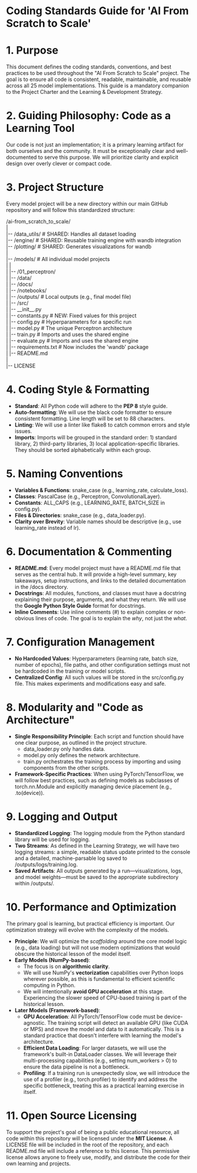 # **Coding Standards Guide for 'AI From Scratch to Scale'**

# **1\. Purpose**

This document defines the coding standards, conventions, and best practices to be used throughout the "AI From Scratch to Scale" project. The goal is to ensure all code is consistent, readable, maintainable, and reusable across all 25 model implementations. This guide is a mandatory companion to the Project Charter and the Learning & Development Strategy.

# **2\. Guiding Philosophy: Code as a Learning Tool**

Our code is not just an implementation; it is a primary learning artifact for both ourselves and the community. It must be exceptionally clear and well-documented to serve this purpose. We will prioritize clarity and explicit design over overly clever or compact code.

# **3\. Project Structure**

Every model project will be a new directory within our main GitHub repository and will follow this standardized structure:

/ai-from\_scratch\_to\_scale/  
|  
|-- /data\_utils/          \# SHARED: Handles all dataset loading  
|-- /engine/              \# SHARED: Reusable training engine with wandb integration  
|-- /plotting/            \# SHARED: Generates visualizations for wandb  
|  
|-- /models/              \# All individual model projects  
|   |  
|   |-- /01\_perceptron/  
|       |-- /data/  
|       |-- /docs/  
|       |-- /notebooks/  
|       |-- /outputs/       \# Local outputs (e.g., final model file)  
|       |-- /src/  
|           |-- \_\_init\_\_.py  
|           |-- constants.py    \# NEW: Fixed values for this project  
|           |-- config.py       \# Hyperparameters for a specific run  
|           |-- model.py        \# The unique Perceptron architecture  
|           |-- train.py        \# Imports and uses the shared engine  
|           |-- evaluate.py     \# Imports and uses the shared engine  
|       |-- requirements.txt  \# Now includes the 'wandb' package  
|       |-- README.md  
|  
|-- LICENSE

# **4\. Coding Style & Formatting**

* **Standard**: All Python code will adhere to the **PEP 8** style guide.  
* **Auto-formatting**: We will use the black code formatter to ensure consistent formatting. Line length will be set to 88 characters.  
* **Linting**: We will use a linter like flake8 to catch common errors and style issues.  
* **Imports**: Imports will be grouped in the standard order: 1\) standard library, 2\) third-party libraries, 3\) local application-specific libraries. They should be sorted alphabetically within each group.

# **5\. Naming Conventions**

* **Variables & Functions**: snake\_case (e.g., learning\_rate, calculate\_loss).  
* **Classes**: PascalCase (e.g., Perceptron, ConvolutionalLayer).  
* **Constants**: ALL\_CAPS (e.g., LEARNING\_RATE, BATCH\_SIZE in config.py).  
* **Files & Directories**: snake\_case (e.g., data\_loader.py).  
* **Clarity over Brevity**: Variable names should be descriptive (e.g., use learning\_rate instead of lr).

# **6\. Documentation & Commenting**

* **README.md**: Every model project must have a README.md file that serves as the central hub. It will provide a high-level summary, key takeaways, setup instructions, and links to the detailed documentation in the /docs directory.  
* **Docstrings**: All modules, functions, and classes must have a docstring explaining their purpose, arguments, and what they return. We will use the **Google Python Style Guide** format for docstrings.  
* **Inline Comments**: Use inline comments (\#) to explain complex or non-obvious lines of code. The goal is to explain the *why*, not just the *what*.

# **7\. Configuration Management**

* **No Hardcoded Values**: Hyperparameters (learning rate, batch size, number of epochs), file paths, and other configuration settings must not be hardcoded in the training or model scripts.  
* **Centralized Config**: All such values will be stored in the src/config.py file. This makes experiments and modifications easy and safe.

# **8\. Modularity and "Code as Architecture"**

* **Single Responsibility Principle**: Each script and function should have one clear purpose, as outlined in the project structure.  
  * data\_loader.py only handles data.  
  * model.py only defines the network architecture.  
  * train.py orchestrates the training process by importing and using components from the other scripts.  
* **Framework-Specific Practices**: When using PyTorch/TensorFlow, we will follow best practices, such as defining models as subclasses of torch.nn.Module and explicitly managing device placement (e.g., .to(device)).

# **9\. Logging and Output**

* **Standardized Logging**: The logging module from the Python standard library will be used for logging.  
* **Two Streams**: As defined in the Learning Strategy, we will have two logging streams: a simple, readable status update printed to the console and a detailed, machine-parsable log saved to /outputs/logs/training.log.  
* **Saved Artifacts**: All outputs generated by a run—visualizations, logs, and model weights—must be saved to the appropriate subdirectory within /outputs/.

# **10\. Performance and Optimization**

The primary goal is learning, but practical efficiency is important. Our optimization strategy will evolve with the complexity of the models.

* **Principle**: We will optimize the *scaffolding* around the core model logic (e.g., data loading) but will not use modern optimizations that would obscure the historical lesson of the model itself.  
* **Early Models (NumPy-based)**:  
  * The focus is on **algorithmic clarity**.  
  * We will use NumPy's **vectorization** capabilities over Python loops wherever possible, as this is fundamental to efficient scientific computing in Python.  
  * We will intentionally **avoid GPU acceleration** at this stage. Experiencing the slower speed of CPU-based training is part of the historical lesson.  
* **Later Models (Framework-based)**:  
  * **GPU Acceleration**: All PyTorch/TensorFlow code must be device-agnostic. The training script will detect an available GPU (like CUDA or MPS) and move the model and data to it automatically. This is a standard practice that doesn't interfere with learning the model's architecture.  
  * **Efficient Data Loading**: For larger datasets, we will use the framework's built-in DataLoader classes. We will leverage their multi-processing capabilities (e.g., setting num\_workers \> 0\) to ensure the data pipeline is not a bottleneck.  
  * **Profiling**: If a training run is unexpectedly slow, we will introduce the use of a profiler (e.g., torch.profiler) to identify and address the specific bottleneck, treating this as a practical learning exercise in itself.

# **11\. Open Source Licensing**

To support the project's goal of being a public educational resource, all code within this repository will be licensed under the **MIT License**. A LICENSE file will be included in the root of the repository, and each README.md file will include a reference to this license. This permissive license allows anyone to freely use, modify, and distribute the code for their own learning and projects.